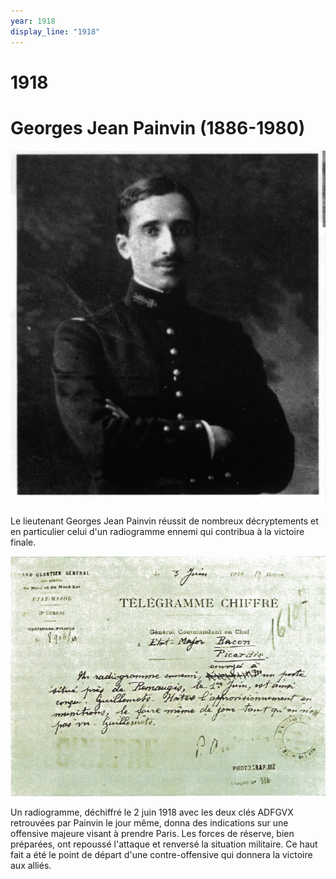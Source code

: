 ```yaml
---
year: 1918
display_line: "1918"
---
```



# 1918
# Georges Jean Painvin (1886-1980)

![alt text](/img/1918/paivin_jeune.jpg "Georges Jean Painvin jeune")

Le lieutenant Georges Jean Painvin réussit de nombreux décryptements et en particulier celui d'un radiogramme ennemi qui contribua à la victoire finale.

![alt text](/img/1918/telegramme_chiffre.jpg "Exemple de radiogramme déchiffré par Painvin")

Un radiogramme, déchiffré le 2 juin 1918 avec les deux clés ADFGVX retrouvées par Painvin le jour même, donna des indications sur une offensive majeure visant à prendre Paris.
Les forces de réserve, bien préparées, ont repoussé l'attaque et renversé la situation militaire. Ce haut fait a été le point de départ d'une contre-offensive qui donnera la victoire aux alliés.
